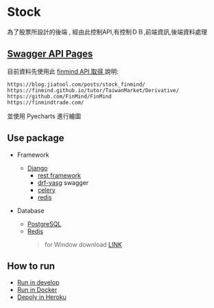 # Stock
為了股票所設計的後端 , 經由此控制API,有控制ＤＢ,前端資訊,後端資料處理 
## [Swagger API Pages](https://weikaistock.herokuapp.com/)


目前資料先使用此 [finmind API 取得 ](option\tools\external\stock_finmind.py)
說明:
```
https://blog.jiatool.com/posts/stock_finmind/
https://finmind.github.io/tutor/TaiwanMarket/Derivative/
https://github.com/FinMind/FinMind
https://finmindtrade.com/
```

並使用 Pyecharts 進行繪圖

## Use package
* Framework

    * [Django](https://www.djangoproject.com/) 
        * [rest framework](https://www.django-rest-framework.org/)
        * [drf-yasg](https://drf-yasg.readthedocs.io/en/stable/) swagger
        * [celery](https://docs.celeryq.dev/en/stable/index.html)
        * [redis](https://github.com/redis/redis-py)

* Database
    * [PostgreSQL](https://www.postgresql.org/)
    * [Redis](https://redis.io/)
        > for Window download [LINK](https://github.com/MicrosoftArchive/redis/releases)

## How to run

* [Run in develop](wiki/develop.md)
* [Run in Docker](wiki/docker.md)
* [Depoly in Heroku](wiki\heroku.md)
